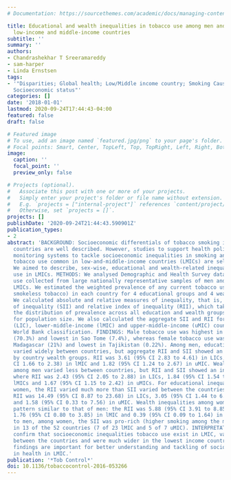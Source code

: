 ```yaml
---
# Documentation: https://sourcethemes.com/academic/docs/managing-content/

title: Educational and wealth inequalities in tobacco use among men and women in 54
  low-income and middle-income countries
subtitle: ''
summary: ''
authors:
- Chandrashekhar T Sreeramareddy
- sam-harper
- Linda Ernstsen
tags:
- '"Disparities; Global health; Low/Middle income country; Smoking Caused Disease;
  Socioeconomic status"'
categories: []
date: '2018-01-01'
lastmod: 2020-09-24T17:44:43-04:00
featured: false
draft: false

# Featured image
# To use, add an image named `featured.jpg/png` to your page's folder.
# Focal points: Smart, Center, TopLeft, Top, TopRight, Left, Right, BottomLeft, Bottom, BottomRight.
image:
  caption: ''
  focal_point: ''
  preview_only: false

# Projects (optional).
#   Associate this post with one or more of your projects.
#   Simply enter your project's folder or file name without extension.
#   E.g. `projects = ["internal-project"]` references `content/project/deep-learning/index.md`.
#   Otherwise, set `projects = []`.
projects: []
publishDate: '2020-09-24T21:44:43.590901Z'
publication_types:
- 2
abstract: 'BACKGROUND: Socioeconomic differentials of tobacco smoking in high-income
  countries are well described. However, studies to support health policies and place
  monitoring systems to tackle socioeconomic inequalities in smoking and smokeless
  tobacco use common in low-and-middle-income countries (LMICs) are seldom reported.
  We aimed to describe, sex-wise, educational and wealth-related inequalities in tobacco
  use in LMICs. METHODS: We analysed Demographic and Health Survey data on tobacco
  use collected from large nationally representative samples of men and women in 54
  LMICs. We estimated the weighted prevalence of any current tobacco use (including
  smokeless tobacco) in each country for 4 educational groups and 4 wealth groups.
  We calculated absolute and relative measures of inequality, that is, the slope index
  of inequality (SII) and relative index of inequality (RII), which take into account
  the distribution of prevalence across all education and wealth groups and account
  for population size. We also calculated the aggregate SII and RII for low-income
  (LIC), lower-middle-income (lMIC) and upper-middle-income (uMIC) countries as per
  World Bank classification. FINDINGS: Male tobacco use was highest in Bangladesh
  (70.3%) and lowest in Sao Tome (7.4%), whereas female tobacco use was highest in
  Madagascar (21%) and lowest in Tajikistan (0.22%). Among men, educational inequalities
  varied widely between countries, but aggregate RII and SII showed an inverse trend
  by country wealth groups. RII was 3.61 (95% CI 2.83 to 4.61) in LICs, 1.99 (95%
  CI 1.66 to 2.38) in lMIC and 1.82 (95% CI 1.24 to 2.67) in uMIC. Wealth inequalities
  among men varied less between countries, but RII and SII showed an inverse pattern
  where RII was 2.43 (95% CI 2.05 to 2.88) in LICs, 1.84 (95% CI 1.54 to 2.21) in
  lMICs and 1.67 (95% CI 1.15 to 2.42) in uMICs. For educational inequalities among
  women, the RII varied much more than SII varied between the countries, and the aggregate
  RII was 14.49 (95% CI 8.87 to 23.68) in LICs, 3.05 (95% CI 1.44 to 6.47) in lMIC
  and 1.58 (95% CI 0.33 to 7.56) in uMIC. Wealth inequalities among women showed a
  pattern similar to that of men: the RII was 5.88 (95% CI 3.91 to 8.85) in LICs,
  1.76 (95% CI 0.80 to 3.85) in lMIC and 0.39 (95% CI 0.09 to 1.64) in uMIC. In contrast
  to men, among women, the SII was pro-rich (higher smoking among the more advantaged)
  in 13 of the 52 countries (7 of 23 lMIC and 5 of 7 uMIC). INTERPRETATION: Our results
  confirm that socioeconomic inequalities tobacco use exist in LMIC, varied widely
  between the countries and were much wider in the lowest income countries. These
  findings are important for better understanding and tackling of socioeconomic inequalities
  in health in LMIC.'
publication: '*Tob Control*'
doi: 10.1136/tobaccocontrol-2016-053266
---
```

